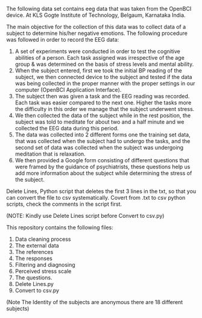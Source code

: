 The following data set contains eeg data that was taken from the OpenBCI device. At KLS Gogte Institute of Technology, Belgaum, Karnataka India.

The main objective for the collection of this data was to collect data of a subject to determine his/her negative emotions.
The following procedure was followed in order to record the EEG data:
1) A set of experiments were conducted in order to test the cognitive abilities of a person.
Each task assigned was irrespective of the age group 
& was determined on the basis of stress levels and mental ability.
2) When the subject entered, first we took the initial BP reading of the subject, we then connected device to the subject and tested if the data was being collected in the proper manner with the proper settings in our computer (OpenBCI Application Interface).
3) The subject then was given a task and the EEG reading was recorded. Each task was easier compared to the next one. Higher the tasks more the difficulty in this order we manage that the subject  underwent stress.
4) We then collected the data of the subject while in the rest position, the subject was told to meditate for about two and a half minute and we collected the EEG data during this period.
5) The data was collected into 2 different forms one the training set data, that was collected when the subject had to undergo the tasks, and the second set of data was collected when the subject was undergoing meditation that is relaxation.
6) We then provided a Google form consisting of different questions that were framed by the guidance of psychiatrists, these questions help us add more information about the subject while determining the stress of the subject.

Delete Lines, Python script that deletes the first 3 lines in the txt, so that you can convert the file to csv systematically.
Covert from .txt to csv python scripts, check the comments in the script first.

(NOTE: Kindly use Delete Lines script before Convert to csv.py)


This repository contains the following files:
1) Data cleaning process 
2) The external data 
3) The references 
4) The responses 
5) Filtering and diagnosing 
6) Perceived stress scale 
7) The questions.
8) Delete Lines.py
9) Convert to csv.py

(Note The Identity of the subjects are anonymous there are 18 different subjects)
